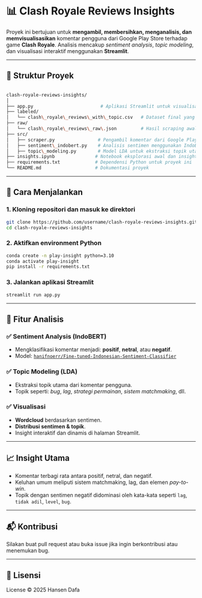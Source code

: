 
# 📊 Clash Royale Reviews Insights

Proyek ini bertujuan untuk **mengambil, membersihkan, menganalisis, dan memvisualisasikan** komentar pengguna dari Google Play Store terhadap game **Clash Royale**. Analisis mencakup *sentiment analysis*, *topic modeling*, dan visualisasi interaktif menggunakan **Streamlit**.

---

## 🔧 Struktur Proyek

```bash

clash-royale-reviews-insights/
│
├── app.py                         # Aplikasi Streamlit untuk visualisasi interaktif
├── labeled/
│   └── clash\_royale\_reviews\_with\_topic.csv   # Dataset final yang sudah diberi label sentimen dan topik
├── raw/
│   └── clash\_royale\_reviews\_raw\.json         # Hasil scraping awal dari Google Play
├── src/
│   ├── scraper.py                # Pengambil komentar dari Google Play Store
│   ├── sentiment\_indobert.py    # Analisis sentimen menggunakan IndoBERT
│   ├── topic\_modeling.py        # Model LDA untuk ekstraksi topik utama
├── insights.ipynb               # Notebook eksplorasi awal dan insight statis
├── requirements.txt             # Dependensi Python untuk proyek ini
└── README.md                    # Dokumentasi proyek

```

---

## 🚀 Cara Menjalankan

### 1. Kloning repositori dan masuk ke direktori

```bash
git clone https://github.com/username/clash-royale-reviews-insights.git
cd clash-royale-reviews-insights
```

### 2. Aktifkan environment Python

```bash
conda create -n play-insight python=3.10
conda activate play-insight
pip install -r requirements.txt
```

### 3. Jalankan aplikasi Streamlit

```bash
streamlit run app.py
```

---

## 📌 Fitur Analisis

### ✅ Sentiment Analysis (IndoBERT)

* Mengklasifikasi komentar menjadi: **positif**, **netral**, atau **negatif**.
* Model: [`hanifnoerr/Fine-tuned-Indonesian-Sentiment-Classifier`](https://huggingface.co/hanifnoerr/Fine-tuned-Indonesian-Sentiment-Classifier)

### ✅ Topic Modeling (LDA)

* Ekstraksi topik utama dari komentar pengguna.
* Topik seperti: *bug*, *lag*, *strategi permainan*, *sistem matchmaking*, dll.

### ✅ Visualisasi

* **Wordcloud** berdasarkan sentimen.
* **Distribusi sentimen & topik**.
* Insight interaktif dan dinamis di halaman Streamlit.

---

## 📈 Insight Utama

* Komentar terbagi rata antara positif, netral, dan negatif.
* Keluhan umum meliputi sistem matchmaking, lag, dan elemen *pay-to-win*.
* Topik dengan sentimen negatif didominasi oleh kata-kata seperti `lag`, `tidak adil`, `level`, `bug`.

---

## 📬 Kontribusi

Silakan buat pull request atau buka issue jika ingin berkontribusi atau menemukan bug.

---

## 📄 Lisensi
License © 2025 Hansen Dafa

